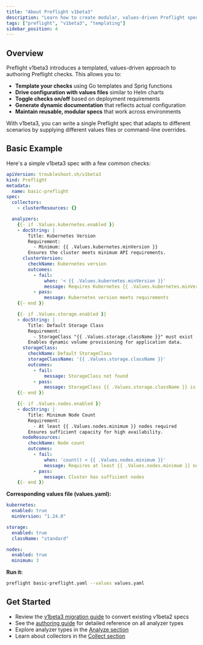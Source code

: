 ```yaml
---
title: "About Preflight v1beta3"
description: "Learn how to create modular, values-driven Preflight specs with v1beta3"
tags: ["preflight", "v1beta3", "templating"]
sidebar_position: 4
---
```


## Overview

Preflight v1beta3 introduces a templated, values-driven approach to authoring Preflight checks. This allows you to:

- **Template your checks** using Go templates and Sprig functions
- **Drive configuration with values files** similar to Helm charts
- **Toggle checks on/off** based on deployment requirements
- **Generate dynamic documentation** that reflects actual configuration
- **Maintain reusable, modular specs** that work across environments

With v1beta3, you can write a single Preflight spec that adapts to different scenarios by supplying different values files or command-line overrides.

## Basic Example

Here's a simple v1beta3 spec with a few common checks:

```yaml
apiVersion: troubleshoot.sh/v1beta3
kind: Preflight
metadata:
  name: basic-preflight
spec:
  collectors:
    - clusterResources: {}

  analyzers:
    {{- if .Values.kubernetes.enabled }}
    - docString: |
        Title: Kubernetes Version
        Requirement:
          - Minimum: {{ .Values.kubernetes.minVersion }}
        Ensures the cluster meets minimum API requirements.
      clusterVersion:
        checkName: Kubernetes version
        outcomes:
          - fail:
              when: '< {{ .Values.kubernetes.minVersion }}'
              message: Requires Kubernetes {{ .Values.kubernetes.minVersion }} or later
          - pass:
              message: Kubernetes version meets requirements
    {{- end }}

    {{- if .Values.storage.enabled }}
    - docString: |
        Title: Default Storage Class
        Requirement:
          - StorageClass "{{ .Values.storage.className }}" must exist
        Enables dynamic volume provisioning for application data.
      storageClass:
        checkName: Default StorageClass
        storageClassName: '{{ .Values.storage.className }}'
        outcomes:
          - fail:
              message: StorageClass not found
          - pass:
              message: StorageClass {{ .Values.storage.className }} is available
    {{- end }}

    {{- if .Values.nodes.enabled }}
    - docString: |
        Title: Minimum Node Count
        Requirement:
          - At least {{ .Values.nodes.minimum }} nodes required
        Ensures sufficient capacity for high availability.
      nodeResources:
        checkName: Node count
        outcomes:
          - fail:
              when: 'count() < {{ .Values.nodes.minimum }}'
              message: Requires at least {{ .Values.nodes.minimum }} nodes (found {{ "{{" }} count() {{ "}}" }})
          - pass:
              message: Cluster has sufficient nodes
    {{- end }}
```

**Corresponding values file (values.yaml):**

```yaml
kubernetes:
  enabled: true
  minVersion: "1.24.0"

storage:
  enabled: true
  className: "standard"

nodes:
  enabled: true
  minimum: 3
```

**Run it:**

```bash
preflight basic-preflight.yaml --values values.yaml
```

## Get Started

- Review the [v1beta3 migration guide](./v1beta3-migration.md) to convert existing v1beta2 specs
- See the [authoring guide](./v1beta3-guide.md) for detailed reference on all analyzer types
- Explore analyzer types in the [Analyze section](/docs/analyze)
- Learn about collectors in the [Collect section](/docs/collect)
